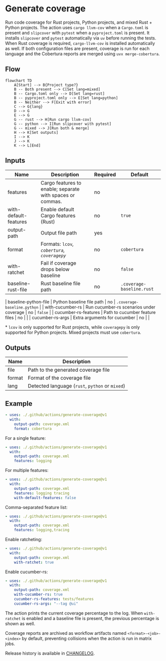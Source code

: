 # Generate coverage

Run code coverage for Rust projects, Python projects, and mixed Rust + Python
projects. The action uses `cargo llvm-cov` when a `Cargo.toml` is present and
`slipcover` with `pytest` when a `pyproject.toml` is present. It installs
`slipcover` and `pytest` automatically via `uv` before running the tests. When
Rust coverage is required, `cargo-llvm-cov` is installed automatically as well.
If both configuration files are present, coverage is run for each language and
the Cobertura reports are merged using `uvx merge-cobertura`.

## Flow

```mermaid
flowchart TD
    A[Start] --> B{Project type?}
    B -- Both present --> C[Set lang=mixed]
    B -- Cargo.toml only --> D[Set lang=rust]
    B -- pyproject.toml only --> E[Set lang=python]
    B -- Neither --> F[Exit with error]
    C --> G{lang}
    D --> G
    E --> G
    G -- rust --> H[Run cargo llvm-cov]
    G -- python --> I[Run slipcover with pytest]
    G -- mixed --> J[Run both & merge]
    H --> K[Set outputs]
    I --> K
    J --> K
    K --> L[End]
```

## Inputs

| Name | Description | Required | Default |
| --- | --- | --- | --- |
| features | Cargo features to enable; separate with spaces or commas. | no | |
| with-default-features | Enable default Cargo features (Rust) | no | `true` |
| output-path | Output file path | yes | |
| format | Formats: `lcov`*, `cobertura`, `coveragepy`* | no | `cobertura` |
| with-ratchet | Fail if coverage drops below baseline | no | `false` |
| baseline-rust-file | Rust baseline file path | no | `.coverage-baseline.rust` |
<!-- markdownlint-disable-next-line MD013 -->
| baseline-python-file | Python baseline file path | no | `.coverage-baseline.python` |
| with-cucumber-rs | Run cucumber-rs scenarios under coverage | no | `false` |
| cucumber-rs-features | Path to cucumber feature files | no | |
| cucumber-rs-args | Extra arguments for cucumber | no | |

\* `lcov` is only supported for Rust projects, while `coveragepy` is only
supported for Python projects. Mixed projects must use `cobertura`.

## Outputs

| Name | Description |
| --- | --- |
| file | Path to the generated coverage file |
| format | Format of the coverage file |
| lang | Detected language (`rust`, `python` or `mixed`) |

## Example

```yaml
- uses: ./.github/actions/generate-coverage@v1
  with:
    output-path: coverage.xml
    format: cobertura
```

For a single feature:

```yaml
- uses: ./.github/actions/generate-coverage@v1
  with:
    output-path: coverage.xml
    features: logging
```

For multiple features:

```yaml
- uses: ./.github/actions/generate-coverage@v1
  with:
    output-path: coverage.xml
    features: logging tracing
    with-default-features: false
```

Comma-separated feature list:

```yaml
- uses: ./.github/actions/generate-coverage@v1
  with:
    output-path: coverage.xml
    features: logging,tracing
```

Enable ratcheting:

```yaml
- uses: ./.github/actions/generate-coverage@v1
  with:
    output-path: coverage.xml
    with-ratchet: true
```

Enable cucumber-rs:

```yaml
- uses: ./.github/actions/generate-coverage@v1
  with:
    output-path: coverage.xml
    with-cucumber-rs: true
    cucumber-rs-features: tests/features
    cucumber-rs-args: "--tag @ui"
```

The action prints the current coverage percentage to the log. When
``with-ratchet`` is enabled and a baseline file is present, the previous
percentage is shown as well.

Coverage reports are archived as workflow artifacts named
``<format>-<job>-<index>`` by default, preventing collisions when the action
is run in matrix jobs.

Release history is available in [CHANGELOG](CHANGELOG.md).
